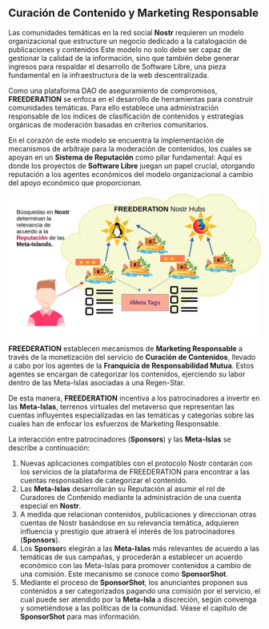 ## Curación de Contenido y Marketing Responsable

Las comunidades temáticas en la red social **Nostr** requieren un modelo organizacional que estructure un negocio dedicado a la catalogación de publicaciones y contenidos Este modelo no solo debe ser capaz de gestionar la calidad de la información, sino que también debe generar ingresos para respaldar el desarrollo de Software Libre, una pieza fundamental en la infraestructura de la web descentralizada.

Como una plataforma DAO de aseguramiento de compromisos, **FREEDERATION** se enfoca en el desarrollo de herramientas para construir comunidades temáticas. Para ello establece una administración responsable de los índices de clasificación de contenidos y estrategias orgánicas de moderación basadas en criterios comunitarios.

En el corazón de este modelo se encuentra la implementación de mecanismos de arbitraje para la moderación de contenidos, los cuales se apoyan en un **Sistema de Reputación** como pilar fundamental: Aquí es donde los proyectos de **Software Libre** juegan un papel crucial, otorgando reputación a los agentes económicos del modelo organizacional a cambio del apoyo económico que proporcionan.

![Catergorización de Contenidos en Nostr](../img/meta-island-search.jpg)

**FREEDERATION** establecen mecanismos de **Marketing Responsable** a través de la monetización del servicio de **Curación de Contenidos**, llevado a cabo por los agentes de la **Franquicia de Responsabilidad Mutua**. Estos agentes se encargan de categorizar los contenidos, ejerciendo su labor dentro de las Meta-Islas asociadas a una Regen-Star.

De esta manera, **FREEDERATION** incentiva a los patrocinadores a invertir en las **Meta-Islas**, terrenos virtuales del metaverso que representan las cuentas influyentes especializadas en las temáticas y categorías sobre las cuales han de enfocar los esfuerzos de Marketing Responsable. 

La interacción entre patrocinadores (**Sponsors**) y las **Meta-Islas** se describe a continuación:

1) Nuevas aplicaciones compatibles con el protocolo Nostr contarán con los servicios de la plataforma de FREEDERATION para encontrar a las cuentas responsables de categorizar el contenido. 
2) Las **Meta-Islas** desarrollarán su Reputación al asumir el rol de Curadores de Contenido mediante la administración de una cuenta especial en **Nostr**. 
3) A medida que relacionan contenidos, publicaciones y direccionan otras cuentas de Nostr basándose en su relevancia temática, adquieren influencia y prestigio que atraerá el interés de los patrocinadores (**Sponsors**).
4) Los **Sponsor**s elegirán a las **Meta-Islas** más relevantes de acuerdo a las temáticas de sus campañas, y procederán a establecer un acuerdo económico con las Meta-Islas para promover contenidos a cambio de una comisión. Este mecanismo se conoce como **SponsorShot**.
5) Mediante el proceso de **SponsorShot**, los anunciantes proponen sus contenidos a ser categorizados pagando una comisión por el servicio, el cual puede ser atendido por la **Meta-Isla** a discreción, según convenga y sometiéndose a las políticas de la comunidad. Véase el capítulo de **SponsorShot** para mas información.